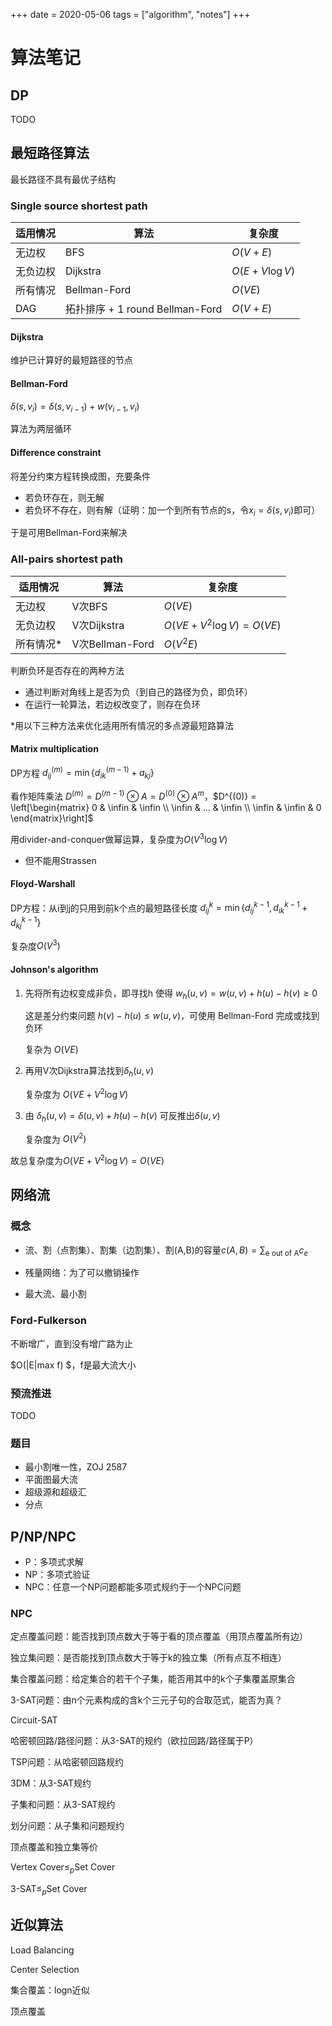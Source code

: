 +++
date = 2020-05-06
tags = ["algorithm", "notes"]
+++

# 算法笔记



## DP

TODO



## 最短路径算法

最长路径不具有最优子结构

### Single source shortest path

| 适用情况 | 算法                            | 复杂度           |
| -------- | ------------------------------- | ---------------- |
| 无边权   | BFS                             | $O(V+E)$         |
| 无负边权 | Dijkstra                        | $O(E + V\log V)$ |
| 所有情况 | Bellman-Ford                    | $O(VE)$          |
| DAG      | 拓扑排序 + 1 round Bellman-Ford | $O(V+E)$         |

#### Dijkstra

维护已计算好的最短路径的节点

#### Bellman-Ford

$\delta(s, v_i) = \delta(s, v_{i-1}) + w(v_{i-1}, v_i)$

算法为两层循环

#### Difference constraint

将差分约束方程转换成图，充要条件

- 若负环存在，则无解
- 若负环不存在，则有解（证明：加一个到所有节点的s，令$x_i=\delta(s, v_i)$即可）

于是可用Bellman-Ford来解决

### All-pairs shortest path

| 适用情况  | 算法            | 复杂度                    |
| --------- | --------------- | ------------------------- |
| 无边权    | V次BFS          | $O(VE)$                   |
| 无负边权  | V次Dijkstra     | $O(VE + V^2\log V)=O(VE)$ |
| 所有情况* | V次Bellman-Ford | $O(V^2E)$                 |

判断负环是否存在的两种方法

- 通过判断对角线上是否为负（到自己的路径为负，即负环）
- 在运行一轮算法，若边权改变了，则存在负环

*用以下三种方法来优化适用所有情况的多点源最短路算法

#### Matrix multiplication

DP方程 $d_{ij}^{(m)} = \min \{ d_{ik}^{(m-1)} + a_{kj}\}$

看作矩阵乘法 $D^{(m)} = D^{(m-1)} \otimes A = D^{(0)} \otimes A^{m}$，$D^{(0)} = \left[\begin{matrix} 0 & \infin & \infin \\ \infin & ... & \infin \\ \infin & \infin & 0   \end{matrix}\right]$

用divider-and-conquer做幂运算，复杂度为$O(V^3 \log V)$

- 但不能用Strassen

#### Floyd-Warshall

DP方程：从i到j的只用到前k个点的最短路径长度 $d_{ij}^{k} = \min \left\{ d_{ij}^{k-1}, d_{ik}^{k-1} + d_{kj}^{k-1} \right\}$

复杂度$O(V^3)$

#### Johnson's algorithm

1. 先将所有边权变成非负，即寻找h 使得 $w_h(u, v) = w(u, v) + h(u) - h(v) \ge 0$

   这是差分约束问题 $h(v)- h(u) \le w(u, v)$，可使用 Bellman-Ford 完成或找到负环

   复杂为 $O(VE)$

2. 再用V次Dijkstra算法找到$\delta_h(u, v)$

   复杂度为 $O(VE + V^2\log V)$

3. 由 $\delta_h(u, v) = \delta(u, v) + h(u) - h(v)$ 可反推出$\delta(u, v)$

   复杂度为 $O(V^2)$



故总复杂度为$O(VE + V^2\log V)=O(VE)$



## 网络流

### 概念

- 流、割（点割集）、割集（边割集）、割(A,B)的容量$c(A,B)=\sum_\text{e out of A}c_e$

- 残量网络：为了可以撤销操作

- 最大流、最小割

  

### Ford-Fulkerson

不断增广，直到没有增广路为止

$O(|E|max f) $，f是最大流大小



### 预流推进

TODO

### 题目

- 最小割唯一性，ZOJ 2587
- 平面图最大流
- 超级源和超级汇
- 分点



## P/NP/NPC

- P：多项式求解
- NP：多项式验证
- NPC：任意一个NP问题都能多项式规约于一个NPC问题



### NPC

定点覆盖问题：能否找到顶点数大于等于看的顶点覆盖（用顶点覆盖所有边）

独立集问题：是否能找到顶点数大于等于k的独立集（所有点互不相连）

集合覆盖问题：给定集合的若干个子集，能否用其中的k个子集覆盖原集合

3-SAT问题：由n个元素构成的含k个三元子句的合取范式，能否为真？

Circuit-SAT

哈密顿回路/路径问题：从3-SAT的规约（欧拉回路/路径属于P）

TSP问题：从哈密顿回路规约

3DM：从3-SAT规约

子集和问题：从3-SAT规约

划分问题：从子集和问题规约



顶点覆盖和独立集等价

$\text{Vertex Cover}\le_p\text{Set Cover}$

$\text{3-SAT}\le_p \text{Set Cover}$





## 近似算法

Load Balancing

Center Selection

集合覆盖：logn近似

顶点覆盖




